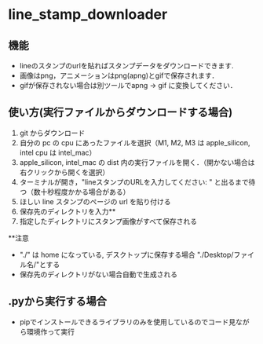 # line_stamp_downloader
## 機能
- lineのスタンプのurlを貼ればスタンプデータをダウンロードできます.
- 画像はpng，アニメーションはpng(apng)とgifで保存されます．
- gifが保存されない場合は別ツールでapng -> gif に変換してください．

## 使い方(実行ファイルからダウンロードする場合)
1. git からダウンロード
2. 自分の pc の cpu にあったファイルを選択（M1, M2, M3 は apple_silicon, intel cpu は intel_mac） 
3. apple_silicon, intel_mac の dist 内の実行ファイルを開く．（開かない場合は右クリックから開くを選択）
4. ターミナルが開き，"lineスタンプのURLを入力してください: " と出るまで待つ（数十秒程度かかる場合がある）
5. ほしい line スタンプのページの url を貼り付ける
6. 保存先のディレクトリを入力**
7. 指定したディレクトリにスタンプ画像がすべて保存される




**注意
- "./" は home になっている, デスクトップに保存する場合 "./Desktop/ファイル名/"とする
- 保存先のディレクトリがない場合自動で生成される

## .pyから実行する場合
- pipでインストールできるライブラリのみを使用しているのでコード見ながら環境作って実行